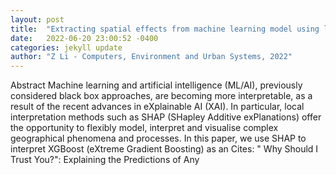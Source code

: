 ```yaml
---
layout: post
title:  "Extracting spatial effects from machine learning model using local interpretation method: An example of SHAP and XGBoost"
date:   2022-06-20 23:00:52 -0400
categories: jekyll update
author: "Z Li - Computers, Environment and Urban Systems, 2022"
---
```

Abstract Machine learning and artificial intelligence (ML/AI), previously considered black box approaches, are becoming more interpretable, as a result of the recent advances in eXplainable AI (XAI). In particular, local interpretation methods such as SHAP (SHapley Additive exPlanations) offer the opportunity to flexibly model, interpret and visualise complex geographical phenomena and processes. In this paper, we use SHAP to interpret XGBoost (eXtreme Gradient Boosting) as an 
Cites: " Why Should I Trust You?": Explaining the Predictions of Any